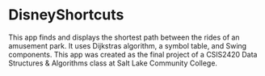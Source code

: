 # DisneyShortcuts

This app finds and displays the shortest path between the rides of an amusement park. It uses Dijkstras algorithm, a symbol table, and Swing components. This app was created as the final project of a CSIS2420 Data Structures & Algorithms class at Salt Lake Community College.
